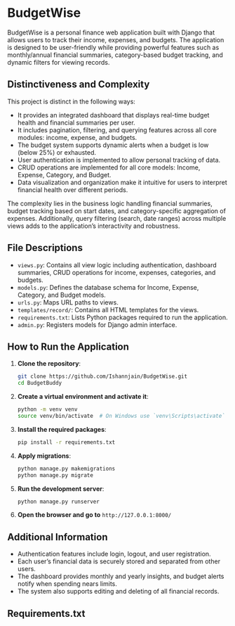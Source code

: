 
# BudgetWise

BudgetWise is a personal finance web application built with Django that allows users to track their income, expenses, and budgets. The application is designed to be user-friendly while providing powerful features such as monthly/annual financial summaries, category-based budget tracking, and dynamic filters for viewing records.

## Distinctiveness and Complexity

This project is distinct in the following ways:
- It provides an integrated dashboard that displays real-time budget health and financial summaries per user.
- It includes pagination, filtering, and querying features across all core modules: income, expense, and budgets.
- The budget system supports dynamic alerts when a budget is low (below 25%) or exhausted.
- User authentication is implemented to allow personal tracking of data.
- CRUD operations are implemented for all core models: Income, Expense, Category, and Budget.
- Data visualization and organization make it intuitive for users to interpret financial health over different periods.

The complexity lies in the business logic handling financial summaries, budget tracking based on start dates, and category-specific aggregation of expenses. Additionally, query filtering (search, date ranges) across multiple views adds to the application’s interactivity and robustness.

## File Descriptions

- `views.py`: Contains all view logic including authentication, dashboard summaries, CRUD operations for income, expenses, categories, and budgets.
- `models.py`: Defines the database schema for Income, Expense, Category, and Budget models.
- `urls.py`: Maps URL paths to views.
- `templates/record/`: Contains all HTML templates for the views.
- `requirements.txt`: Lists Python packages required to run the application.
- `admin.py`: Registers models for Django admin interface.

## How to Run the Application

1. **Clone the repository**:
   ```bash
   git clone https://github.com/Ishannjain/BudgetWise.git
   cd BudgetBuddy
   ```

2. **Create a virtual environment and activate it**:
   ```bash
   python -m venv venv
   source venv/bin/activate  # On Windows use `venv\Scripts\activate`
   ```

3. **Install the required packages**:
   ```bash
   pip install -r requirements.txt
   ```

4. **Apply migrations**:
   ```bash
   python manage.py makemigrations
   python manage.py migrate
   ```

5. **Run the development server**:
   ```bash
   python manage.py runserver
   ```

6. **Open the browser and go to** `http://127.0.0.1:8000/`

## Additional Information

- Authentication features include login, logout, and user registration.
- Each user’s financial data is securely stored and separated from other users.
- The dashboard provides monthly and yearly insights, and budget alerts notify when spending nears limits.
- The system also supports editing and deleting of all financial records.
## Requirements.txt
